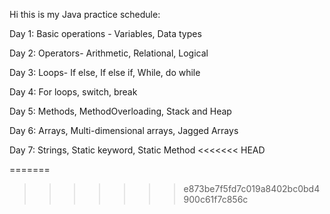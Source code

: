 Hi this is my Java practice schedule:

Day 1: Basic operations - Variables, Data types 

Day 2: Operators- Arithmetic, Relational, Logical 

Day 3: Loops- If else, If else if, While, do while 

Day 4: For loops, switch, break 

Day 5: Methods, MethodOverloading, Stack and Heap

Day 6: Arrays, Multi-dimensional arrays, Jagged Arrays

Day 7: Strings, Static keyword, Static Method
<<<<<<< HEAD

=======
>>>>>>> e873be7f5fd7c019a8402bc0bd4900c61f7c856c
